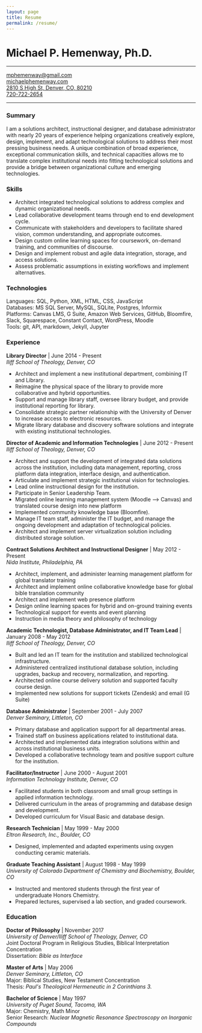 ```yaml
---
layout: page
title: Resume
permalink: /resume/
---
```


# Michael P. Hemenway, Ph.D.
---
[mphemenway@gmail.com](mailto:mphemenway@gmail.com)  
[michaelphemenway.com](http://michaelphemenway.com)  
[2810 S High St, Denver, CO, 80210](https://goo.gl/maps/iFqRJADJQ4s)  
[720-722-2654](tel:7207222654)  

---

### Summary
I am a solutions architect, instructional designer, and database administrator with nearly 20 years of experience helping organizations creatively explore, design, implement, and adapt technological solutions to address their most pressing business needs. A unique combination of broad experience, exceptional communication skills, and technical capacities allows me to translate complex institutional needs into fitting technological solutions and provide a bridge between organizational culture and emerging technologies.

### Skills
+ Architect integrated technological solutions to address complex and dynamic organizational needs.
+ Lead collaborative development teams through end to end development cycle.
+ Communicate with stakeholders and developers to facilitate shared vision, common understanding, and appropriate outcomes.
+ Design custom online learning spaces for coursework, on-demand training, and communities of discourse.
+ Design and implement robust and agile data integration, storage, and access solutions.
+ Assess problematic assumptions in existing workflows and implement alternatives.

### Technologies
Languages: SQL, Python, XML, HTML, CSS, JavaScript  
Databases: MS SQL Server, MySQL, SQLite, Postgres, Informix  
Platforms: Canvas LMS, G Suite, Amazon Web Services, GitHub, Bloomfire, Slack, Squarespace, Constant Contact, WordPress, Moodle  
Tools: git, API, markdown, Jekyll, Jupyter  

### Experience
**Library Director** | June 2014 - Present  
*Iliff School of Theology, Denver, CO*  
+ Architect and implement a new institutional department, combining IT and Library.
+ Reimagine the physical space of the library to provide more collaborative and hybrid opportunities.
+ Support and manage library staff, oversee library budget, and provide institutional reporting for library.
+ Consolidate strategic partner relationship with the University of Denver to increase access to electronic resources.
+ Migrate library database and discovery software solutions and integrate with existing institutional technologies.

**Director of Academic and Information Technologies** | June 2012 - Present  
*Iliff School of Theology, Denver, CO*  
+ Architect and support the development of integrated data solutions across the institution, including data management, reporting, cross platform data integration, interface design, and authentication.
+ Articulate and implement strategic institutional vision for technologies.
+ Lead online instructional design for the institution.
+ Participate in Senior Leadership Team.
+ Migrated online learning management system (Moodle --> Canvas) and translated course design into new platform
+ Implemented community knowledge base (Bloomfire).
+ Manage IT team staff, administer the IT budget, and manage the ongoing development and adaptation of technological policies.
+ Architect and implement server virtualization solution including distributed storage solution.

**Contract Solutions Architect and Instructional Designer** | May 2012 - Present  
*Nida Institute, Philadelphia, PA*  
+ Architect, implement, and administer learning management platform for global translator training
+ Architect and implement online collaborative knowledge base for global bible translation community
+ Architect and implement web presence platform
+ Design online learning spaces for hybrid and on-ground training events
+ Technological support for events and event planning
+ Instruction in media theory and philosophy of technology

**Academic Technologist, Database Administrator, and IT Team Lead** | January 2008 - May 2012  
*Iliff School of Theology, Denver, CO*  
+ Built and led an IT team for the institution and stabilized technological infrastructure.
+ Administered centralized institutional database solution, including upgrades, backup and recovery, normalization, and reporting.
+ Architected online course delivery solution and supported faculty course design.
+ Implemented new solutions for support tickets (Zendesk) and email (G Suite)

**Database Administrator** | September 2001 - July 2007  
*Denver Seminary, Littleton, CO*  
+ Primary database and application support for all departmental areas.
+ Trained staff on business applications related to institutional data.
+ Architected and implemented data integration solutions within and across institutional business units.
+ Developed a collaborative technology team and positive support culture for the institution.

**Facilitator/Instructor** | June 2000 - August 2001  
*Information Technology Institute, Denver, CO*  
+ Facilitated students in both classroom and small group settings in applied information technology.
+	Delivered curriculum in the areas of programming and database design and development.
+	Developed curriculum for Visual Basic and database design.

**Research Technician** | May 1999 - May 2000  
*Eltron Research, Inc., Boulder, CO*  
+ Designed, implemented and adapted experiments using oxygen conducting ceramic materials.

**Graduate Teaching Assistant** | August 1998 - May 1999  
*University of Colorado Department of Chemistry and Biochemistry, Boulder, CO*  
+	Instructed and mentored students through the first year of undergraduate Honors Chemistry.
+	Prepared lectures, supervised a lab section, and graded coursework.

### Education
**Doctor of Philosophy** | November 2017  
*University of Denver/Iliff School of Theology, Denver, CO*  
Joint Doctoral Program in Religious Studies, Biblical Interpretation Concentration  
Dissertation: *Bible as Interface*

**Master of Arts** | May 2006  
*Denver Seminary, Littleton, CO*  
Major: Biblical Studies, New Testament Concentration  
Thesis: *Paul's Theological Hermeneutic in 2 Corinthians 3.*  

**Bachelor of Science** | May 1997  
*University of Puget Sound, Tacoma, WA*  
Major: Chemistry, Math Minor  
Senior Research: *Nuclear Magnetic Resonance Spectroscopy on Inorganic Compounds*  
